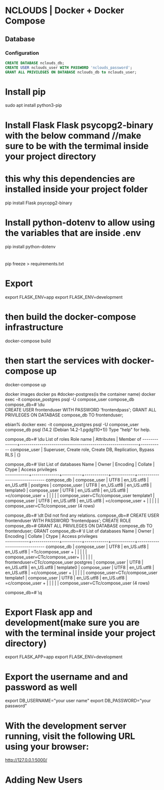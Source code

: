 # NCLOUDS | Docker + Docker Compose

## Database

### Configuration


```sql
CREATE DATABASE nclouds_db;
CREATE USER nclouds_user WITH PASSWORD 'nclouds_password';
GRANT ALL PRIVILEGES ON DATABASE nclouds_db to nclouds_user;

```
# Install pip 
sudo apt install python3-pip
# Install Flask Flask psycopg2-binary with the below command //make sure to be with the termimal inside your project directory
# this why this dependencies are installed inside your project folder
pip install Flask psycopg2-binary

# Install python-dotenv to allow using the variables that are inside .env 
pip install python-dotenv
#
pip freeze > requirements.txt

# Export 
export FLASK_ENV=app
export FLASK_ENV=development
# then build the docker-compose infrastructure
docker-compose build
# then start the services with docker-compose up
docker-compose up

docker images
docker ps
#docker-postgres(is the container name)
docker exec -it compose_postgres psql -U compose_user compose_db
compose_db=# \du        
CREATE USER frontenduser WITH PASSWORD 'frontendpass';
GRANT ALL PRIVILEGES ON DATABASE compose_db TO frontenduser;

ebian% docker exec -it compose_postgres psql -U compose_user compose_db 
psql (14.2 (Debian 14.2-1.pgdg110+1))
Type "help" for help.

compose_db=# \du
                                     List of roles
  Role name   |                         Attributes                         | Member of 
--------------+------------------------------------------------------------+-----------
 compose_user | Superuser, Create role, Create DB, Replication, Bypass RLS | {}

compose_db=# \list
                                       List of databases
    Name    |    Owner     | Encoding |  Collate   |   Ctype    |       Access privileges       
------------+--------------+----------+------------+------------+-------------------------------
 compose_db | compose_user | UTF8     | en_US.utf8 | en_US.utf8 | 
 postgres   | compose_user | UTF8     | en_US.utf8 | en_US.utf8 | 
 template0  | compose_user | UTF8     | en_US.utf8 | en_US.utf8 | =c/compose_user              +
            |              |          |            |            | compose_user=CTc/compose_user
 template1  | compose_user | UTF8     | en_US.utf8 | en_US.utf8 | =c/compose_user              +
            |              |          |            |            | compose_user=CTc/compose_user
(4 rows)

compose_db=# \dt
Did not find any relations.
compose_db=# CREATE USER frontenduser WITH PASSWORD 'frontendpass';
CREATE ROLE
compose_db=# GRANT ALL PRIVILEGES ON DATABASE compose_db TO frontenduser;
GRANT
compose_db=# \l
                                       List of databases
    Name    |    Owner     | Encoding |  Collate   |   Ctype    |       Access privileges       
------------+--------------+----------+------------+------------+-------------------------------
 compose_db | compose_user | UTF8     | en_US.utf8 | en_US.utf8 | =Tc/compose_user             +
            |              |          |            |            | compose_user=CTc/compose_user+
            |              |          |            |            | frontenduser=CTc/compose_user
 postgres   | compose_user | UTF8     | en_US.utf8 | en_US.utf8 | 
 template0  | compose_user | UTF8     | en_US.utf8 | en_US.utf8 | =c/compose_user              +
            |              |          |            |            | compose_user=CTc/compose_user
 template1  | compose_user | UTF8     | en_US.utf8 | en_US.utf8 | =c/compose_user              +
            |              |          |            |            | compose_user=CTc/compose_user
(4 rows)

compose_db=# \q



# Export Flask app and development(make sure you are with the terminal inside your project directory)
export FLASK_APP=app
export FLASK_ENV=development
# Export the username and and password as well
export DB_USERNAME="your user name"
export DB_PASSWORD="your password"

# With the development server running, visit the following URL using your browser:
http://127.0.0.1:5000/

# Adding New Users